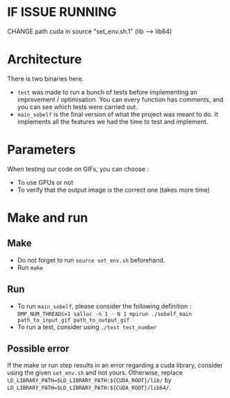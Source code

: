 # IF ISSUE RUNNING
CHANGE path cuda in source "set_env.sh.1" (lib --> lib64)


# Architecture
There is two binaries here. 
 - `test` was made to run a bunch of tests before implementing an improvement / optimisation. You can every function has comments, and you can see which tests were carried out.
 - `main_sobelf` is the final version of what the project was meant to do. It implements all the features we had the time to test and implement.

# Parameters
When testing our code on GIFs, you can choose : 
 - To use GPUs or not
 - To verify that the output image is the correct one (takes more time)

# Make and run
## Make
 - Do not forget to run `source set_env.sh` beforehand.
 - Run `make`

## Run
 - To run `main_sobelf`, please consider the following definition : `OMP_NUM_THREADS=1 salloc -n 1 - N 1 mpirun ./sobelf_main path_to_input_gif path_to_output_gif`
 - To run a test, consider using `./test test_number`

 ## Possible error
  If the make or run step results in an error regarding a cuda library, consider using the given `set_env.sh` and not yours. Otherwise, replace `LD_LIBRARY_PATH=$LD_LIBRARY_PATH:${CUDA_ROOT}/lib/` by `LD_LIBRARY_PATH=$LD_LIBRARY_PATH:${CUDA_ROOT}/lib64/`.



